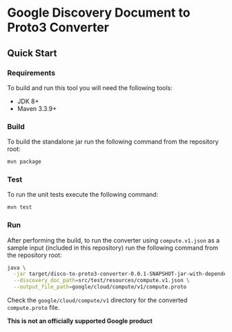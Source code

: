 # Google Discovery Document to Proto3 Converter

## Quick Start

### Requirements
To build and run this tool you will need the following tools:
- JDK 8+
- Maven 3.3.9+

### Build
To build the standalone jar run the following command from the repository root:
```sh
mvn package
```

### Test
To run the unit tests execute the following command:
```sh
mvn test
```

### Run
After performing the build, to run the converter using `compute.v1.json` as a 
sample input (included in this repository) run the following command from the 
repository root:
```sh
java \
  -jar target/disco-to-proto3-converter-0.0.1-SNAPSHOT-jar-with-dependencies.jar \
  --discovery_doc_path=src/test/resources/compute.v1.json \
  --output_file_path=google/cloud/compute/v1/compute.proto
``` 

Check the `google/cloud/compute/v1` directory for the converted `compute.proto` 
file.

**This is not an officially supported Google product**